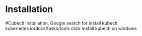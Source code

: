 # Installation
#Cubectl installation, Google search for install kubectl
kubernetes.io/docs/tasks/tools
click install kubectl on windows
```sh
```
